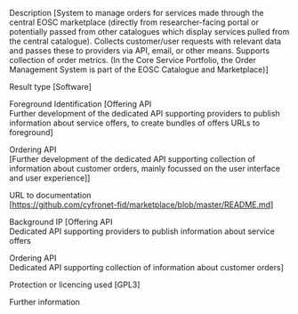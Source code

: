 Description 
[System to manage orders for services made through the central EOSC marketplace (directly from researcher-facing portal or potentially passed from other catalogues which display services pulled from the central catalogue). Collects customer/user requests with relevant data and passes these to providers via API, email, or other means. Supports collection of order metrics.
(In the Core Service Portfolio, the Order Management System is part of the EOSC Catalogue and Marketplace)]

Result type 
[Software]

Foreground Identification 
[Offering API	
Further development of the dedicated API supporting providers to publish information about service offers, to create bundles of offers
URLs to foreground]

Ordering API	
[Further development of the dedicated API supporting collection of information about customer orders, mainly focussed on the user interface and user experience]]

URL to documentation  
[https://github.com/cyfronet-fid/marketplace/blob/master/README.md]

Background IP 
[Offering API	
Dedicated API supporting providers to publish information about service offers

Ordering API	
Dedicated API supporting collection of information about customer orders]

Protection or licencing used 
[GPL3]

Further information
